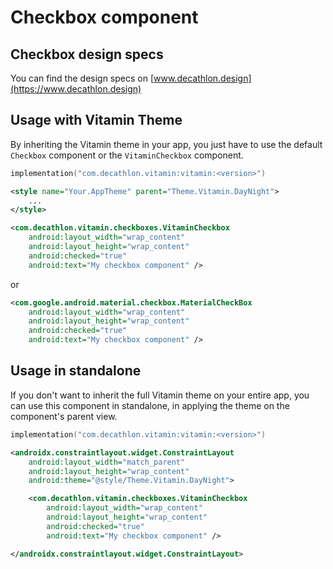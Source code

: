 # Checkbox component

## Checkbox design specs
You can find the design specs on [www.decathlon.design](https://www.decathlon.design)

## Usage with Vitamin Theme

By inheriting the Vitamin theme in your app, you just have to use the default `Checkbox` component or the `VitaminCheckbox` component. 

```kotlin
implementation("com.decathlon.vitamin:vitamin:<version>")
```

```xml
<style name="Your.AppTheme" parent="Theme.Vitamin.DayNight">
    ...
</style>
```

```xml
<com.decathlon.vitamin.checkboxes.VitaminCheckbox
    android:layout_width="wrap_content"
    android:layout_height="wrap_content"
    android:checked="true"
    android:text="My checkbox component" />
```

or 

```xml
<com.google.android.material.checkbox.MaterialCheckBox
    android:layout_width="wrap_content"
    android:layout_height="wrap_content"
    android:checked="true"
    android:text="My checkbox component" />
```

## Usage in standalone

If you don't want to inherit the full Vitamin theme on your entire app, you can use this component
in standalone, in applying the theme on the component's parent view.

```kotlin
implementation("com.decathlon.vitamin:vitamin:<version>")
```

```xml
<androidx.constraintlayout.widget.ConstraintLayout
    android:layout_width="match_parent"
    android:layout_height="wrap_content"
    android:theme="@style/Theme.Vitamin.DayNight">

    <com.decathlon.vitamin.checkboxes.VitaminCheckbox
        android:layout_width="wrap_content"
        android:layout_height="wrap_content"
        android:checked="true"
        android:text="My checkbox component" />

</androidx.constraintlayout.widget.ConstraintLayout>
```